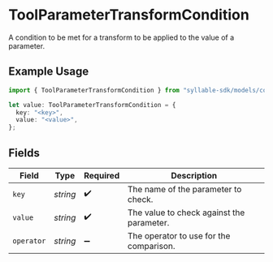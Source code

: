 # ToolParameterTransformCondition

A condition to be met for a transform to be applied to the value of a parameter.

## Example Usage

```typescript
import { ToolParameterTransformCondition } from "syllable-sdk/models/components";

let value: ToolParameterTransformCondition = {
  key: "<key>",
  value: "<value>",
};
```

## Fields

| Field                                     | Type                                      | Required                                  | Description                               |
| ----------------------------------------- | ----------------------------------------- | ----------------------------------------- | ----------------------------------------- |
| `key`                                     | *string*                                  | :heavy_check_mark:                        | The name of the parameter to check.       |
| `value`                                   | *string*                                  | :heavy_check_mark:                        | The value to check against the parameter. |
| `operator`                                | *string*                                  | :heavy_minus_sign:                        | The operator to use for the comparison.   |